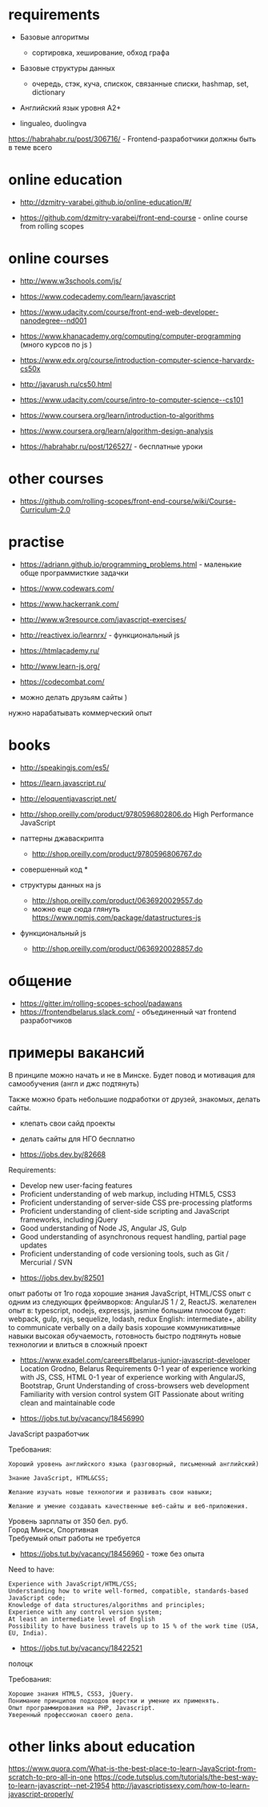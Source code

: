 # requirements
* Базовые алгоритмы
  * сортировка, хеширование, обход графа
* Базовые структуры данных
  * очередь, стэк, куча, спискок, связанные списки, hashmap, set, dictionary

* Английский язык уровня A2+
* lingualeo, duolingva

https://habrahabr.ru/post/306716/ - Frontend-разработчики должны быть в теме всего

# online education
* http://dzmitry-varabei.github.io/online-education/#/

* https://github.com/dzmitry-varabei/front-end-course - online course from rolling scopes


# online courses 
* http://www.w3schools.com/js/
* https://www.codecademy.com/learn/javascript
* https://www.udacity.com/course/front-end-web-developer-nanodegree--nd001
* https://www.khanacademy.org/computing/computer-programming  (много курсов по js )


* https://www.edx.org/course/introduction-computer-science-harvardx-cs50x
* http://javarush.ru/cs50.html
   
* https://www.udacity.com/course/intro-to-computer-science--cs101
* https://www.coursera.org/learn/introduction-to-algorithms
* https://www.coursera.org/learn/algorithm-design-analysis

* https://habrahabr.ru/post/126527/ - бесплатные уроки



# other courses
* https://github.com/rolling-scopes/front-end-course/wiki/Course-Curriculum-2.0


# practise
* https://adriann.github.io/programming_problems.html - маленькие обще программисткие задачки


* https://www.codewars.com/
* https://www.hackerrank.com/
* http://www.w3resource.com/javascript-exercises/
* http://reactivex.io/learnrx/ - функциональный js

* https://htmlacademy.ru/
* http://www.learn-js.org/
* https://codecombat.com/


+ можно делать друзьям сайты )

нужно нарабатывать коммерческий опыт



# books

* http://speakingjs.com/es5/
* https://learn.javascript.ru/
* http://eloquentjavascript.net/
* http://shop.oreilly.com/product/9780596802806.do High Performance JavaScript 
* паттерны джаваскрипта
  * http://shop.oreilly.com/product/9780596806767.do
* совершенный код
  * 
* структуры данных на js
  * http://shop.oreilly.com/product/0636920029557.do
  * можно еще сюда глянуть https://www.npmjs.com/package/datastructures-js
  
  
* функциональный js
  * http://shop.oreilly.com/product/0636920028857.do
  

# общение
* https://gitter.im/rolling-scopes-school/padawans
* https://frontendbelarus.slack.com/ - объединенный чат frontend разработчиков 

# примеры вакансий

В принципе можно начать и не в Минске. Будет повод и мотивация для самообучения (англ и джс подтянуть)

Также можно брать небольшие подработки от друзей, знакомых, делать сайты.

+ клепать свои сайд проекты

+ делать сайты для НГО бесплатно


* https://jobs.dev.by/82668

Requirements:

- Develop new user-facing features
- Proficient understanding of web markup, including HTML5, CSS3
- Proficient understanding of server-side CSS pre-processing platforms
- Proficient understanding of client-side scripting and JavaScript frameworks, including jQuery
- Good understanding of Node JS, Angular JS, Gulp
- Good understanding of asynchronous request handling, partial page updates
- Proficient understanding of code versioning tools, such as Git / Mercurial / SVN

* https://jobs.dev.by/82501

опыт работы от 1го года
хорошие знания JavaScript, HTML/CSS
опыт с одним из следующих фреймворков: AngularJS 1 / 2, ReactJS.
желателен опыт в: typescript, nodejs, expressjs, jasmine
большим плюсом будет: webpack, gulp, rxjs, sequelize, lodash, redux
English: intermediate+, ability to communicate verbally on a daily basis
хорошие коммуникативные навыки
высокая обучаемость, готовность быстро подтянуть новые технологии и влиться в сложный проект

* https://www.exadel.com/careers#belarus-junior-javascript-developer
Location
Grodno, Belarus
Requirements
0-1 year of experience working with JS, CSS, HTML
0-1 year of experience working with AngularJS, Bootstrap, Grunt
Understanding of cross-browsers web development
Familiarity with version control system GIT
Passionate about writing clean and maintainable code

* https://jobs.tut.by/vacancy/18456990

JavaScript разработчик

Требования:

    Хороший уровень английского языка (разговорный, письменный английский)

    Знание JavaScript, HTML&CSS;

    Желание изучать новые технологии и развивать свои навыки;

    Желание и умение создавать качественные веб-сайты и веб-приложения.

Уровень зарплаты
от 350 бел. руб.	
Город
Минск, Спортивная	
Требуемый опыт работы
не требуется

* https://jobs.tut.by/vacancy/18456960 - тоже без опыта

Need to have:

    Experience with JavaScript/HTML/CSS;
    Understanding how to write well-formed, compatible, standards-based JavaScript code;
    Knowledge of data structures/algorithms and principles;
    Experience with any control version system;
    At least an intermediate level of English
    Possibility to have business travels up to 15 % of the work time (USA, EU, India).

* https://jobs.tut.by/vacancy/18422521

полоцк

Требования:

    Хорошие знания HTML5, CSS3, jQuery.
    Понимание принципов подходов верстки и умение их применять.
    Опыт программирования на PHP, Javascript.
    Уверенный профессионал своего дела.





# other links about education
https://www.quora.com/What-is-the-best-place-to-learn-JavaScript-from-scratch-to-pro-all-in-one
https://code.tutsplus.com/tutorials/the-best-way-to-learn-javascript--net-21954
http://javascriptissexy.com/how-to-learn-javascript-properly/






